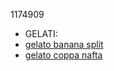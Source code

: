 1174909
* GELATI:
 * [gelato banana split](banana_split.md)
 * [gelato coppa nafta](coppa_nafta.md)
